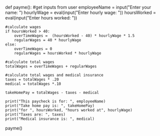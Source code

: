 def payme(): 
    #get inputs from user 
    employeeName = input("Enter your name: ") 
    hourlyWage = eval(input("Enter hourly wage: ")) 
    hoursWorked = eval(input("Enter hours worked: ")) 
 
    #calculate wages 
    if hoursWorked > 40: 
        overTimeWages =  (hoursWorked - 40) * hourlyWage * 1.5 
        regularWages = 40 * hourlyWage 
    else: 
        overTimeWages = 0 
        regularWages = hoursWorked * hourlyWage 
 
    #calculate total wages 
    totalWages = overTimeWages + regularWages 
 
    #calculate total wages and medical insurance 
    taxes = totalWages * .20 
    medical = totalWages *.10 
 
    takeHomePay = totalWages - taxes - medical 
 
    print("This paycheck is for: ", employeeName) 
    print("Take home pay is: ", takeHomePay) 
    print("for ", hoursWorked, "hours worked at", hourlyWage) 
    print("Taxes are: ", taxes) 
    print("Medical insurance is: ", medical) 
 
payme() 
